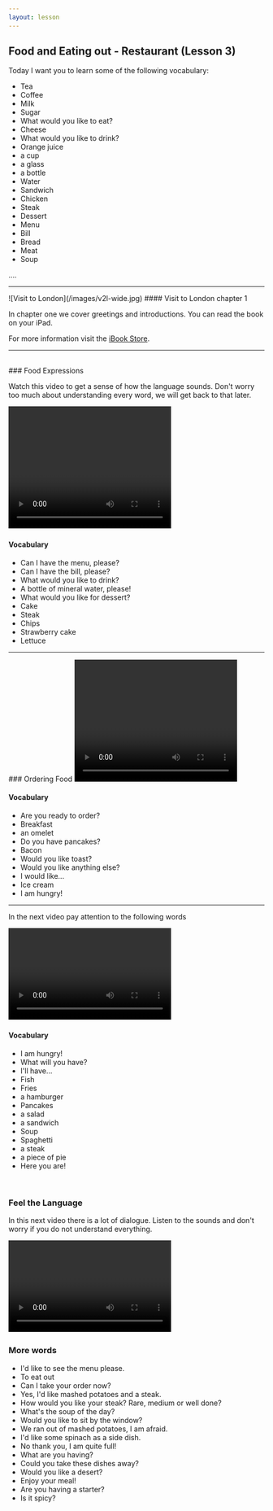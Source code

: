 ```yaml
---
layout: lesson
---
```

## Food and Eating out - Restaurant (Lesson 3)


Today I want you to learn some of the following vocabulary:

* Tea 
* Coffee 
* Milk 
* Sugar
* What would you like to eat?
* Cheese
* What would you like to drink?
* Orange juice
* a cup
* a glass
* a bottle
* Water
* Sandwich
* Chicken
* Steak
* Dessert 
* Menu
* Bill
* Bread
* Meat
* Soup


….

<hr>
![Visit to London](/images/v2l-wide.jpg)
#### Visit to London chapter 1

In chapter one we cover greetings and introductions. 
You can read the book on your iPad.

For more information visit the [iBook Store](https://itunes.apple.com/us/book/portuguese-for-travelers/id568515833).

<hr>

<br class="column">
### Food Expressions

Watch this video to get a sense of how the language sounds. Don't worry too much about understanding every word, we will get back to that later.


<video width="320" height="240" preload="none">
    <source type="http://www.youtube.com/watch?v=pfmqGMrcvgI&list=FLLWtwPlc7oWphbETPsP7oDg&index=288" />
</video>

#### Vocabulary

* Can I have the menu, please?
* Can I have the bill, please?
* What would you like to drink?
* A bottle of mineral water, please!
* What would you like for dessert?
* Cake 
* Steak 
* Chips
* Strawberry cake 
* Lettuce


<hr>
### Ordering Food

<video width="320" height="240" preload="none">
    <source type="video/youtube" src="http://www.youtube.com/watch?v=b8xeCTDGmi8" />
</video>

#### Vocabulary

* Are you ready to order?
* Breakfast
* an omelet
* Do you have pancakes?
* Bacon
* Would you like toast?
* Would you like anything else?
* I would like...
* Ice cream
* I am hungry! 

<hr>

In the next video pay attention to the following words


<video width="320" height="180" preload="none">
    <source type="video/youtube" src="http://www.youtube.com/watch?v=USJDd2J_2yY" />
</video>

#### Vocabulary

* I am hungry! 
* What will you have?
* I'll have...
* Fish
* Fries
* a hamburger
* Pancakes
* a salad
* a sandwich
* Soup
* Spaghetti
* a steak
* a piece of pie
* Here you are!



<br class="column">

### Feel the Language

In this next video there is a lot of dialogue. 
Listen to the sounds and don't worry if you do not understand everything.

<video width="320" height="180" preload="none">
    <source type="video/youtube" src="http://www.youtube.com/watch?v=Oy--DSsdiKE&list=FLLWtwPlc7oWphbETPsP7oDg&index=409" />
</video>


<br class="column">

### More words


* I'd like to see the menu please.
* To eat out 
* Can I take your order now?
* Yes, I'd like mashed potatoes and a steak.
* How would you like your steak? Rare, medium or well done?
* What's the soup of the day?
* Would you like to sit by the window?
* We ran out of mashed potatoes, I am afraid.
* I'd like some spinach as a side dish.
* No thank you, I am quite full!
* What are you having?
* Could you take these dishes away?
* Would you like a desert?
* Enjoy your meal!
* Are you having a starter?
* Is it spicy?





